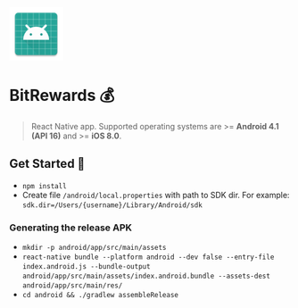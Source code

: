 ![BitRewards App Icon](./android/app/src/main/res/mipmap-xhdpi/ic_launcher.png)

# BitRewards 💰

> React Native app. Supported operating systems are >= **Android 4.1 (API 16)** and >= **iOS 8.0**.

## Get Started 🚀

- `npm install`
- Create file `/android/local.properties` with path to SDK dir. For example: `sdk.dir=/Users/{username}/Library/Android/sdk`

### Generating the release APK

- `mkdir -p android/app/src/main/assets`
- `react-native bundle --platform android --dev false --entry-file index.android.js --bundle-output android/app/src/main/assets/index.android.bundle --assets-dest android/app/src/main/res/`
- `cd android && ./gradlew assembleRelease`
